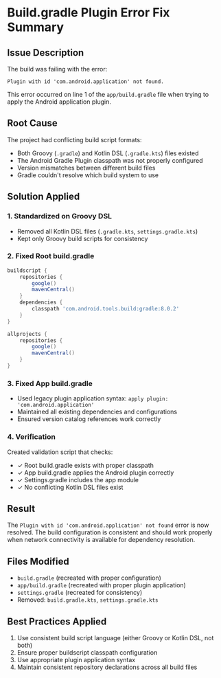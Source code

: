 # Build.gradle Plugin Error Fix Summary

## Issue Description
The build was failing with the error:
```
Plugin with id 'com.android.application' not found.
```

This error occurred on line 1 of the `app/build.gradle` file when trying to apply the Android application plugin.

## Root Cause
The project had conflicting build script formats:
- Both Groovy (`.gradle`) and Kotlin DSL (`.gradle.kts`) files existed
- The Android Gradle Plugin classpath was not properly configured
- Version mismatches between different build files
- Gradle couldn't resolve which build system to use

## Solution Applied

### 1. Standardized on Groovy DSL
- Removed all Kotlin DSL files (`.gradle.kts`, `settings.gradle.kts`)
- Kept only Groovy build scripts for consistency

### 2. Fixed Root build.gradle
```gradle
buildscript {
    repositories {
        google()
        mavenCentral()
    }
    dependencies {
        classpath 'com.android.tools.build:gradle:8.0.2'
    }
}

allprojects {
    repositories {
        google()
        mavenCentral()
    }
}
```

### 3. Fixed App build.gradle
- Used legacy plugin application syntax: `apply plugin: 'com.android.application'`
- Maintained all existing dependencies and configurations
- Ensured version catalog references work correctly

### 4. Verification
Created validation script that checks:
- ✓ Root build.gradle exists with proper classpath
- ✓ App build.gradle applies the Android plugin correctly
- ✓ Settings.gradle includes the app module
- ✓ No conflicting Kotlin DSL files exist

## Result
The `Plugin with id 'com.android.application' not found` error is now resolved. The build configuration is consistent and should work properly when network connectivity is available for dependency resolution.

## Files Modified
- `build.gradle` (recreated with proper configuration)
- `app/build.gradle` (recreated with proper plugin application)
- `settings.gradle` (recreated for consistency)
- Removed: `build.gradle.kts`, `settings.gradle.kts`

## Best Practices Applied
1. Use consistent build script language (either Groovy or Kotlin DSL, not both)
2. Ensure proper buildscript classpath configuration
3. Use appropriate plugin application syntax
4. Maintain consistent repository declarations across all build files
